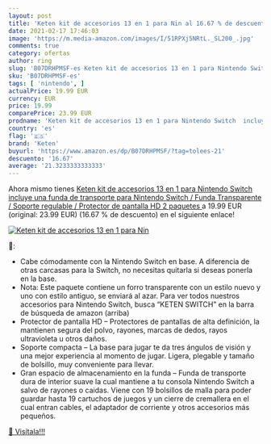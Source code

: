 ```yaml
---
layout: post
title: 'Keten kit de accesorios 13 en 1 para Nin al 16.67 % de descuento'
date: 2021-02-17 17:46:03
image: 'https://m.media-amazon.com/images/I/51RPXj5NRtL._SL200_.jpg'
comments: true
category: ofertas
author: ring
slug: 'B07DRHPMSF-es Keten kit de accesorios 13 en 1 para Nintendo Switch...'
sku: 'B07DRHPMSF-es'
tags: [ 'nintendo', ]
actualPrice: 19.99 EUR
currency: EUR
price: 19.99
comparePrice: 23.99 EUR
prodname: 'Keten kit de accesorios 13 en 1 para Nintendo Switch  incluye una funda de transporte para Nintendo Switch / Funda Transparente / Soporte regulable / Protector de pantalla HD  2 paquetes '
country: 'es'
flag: '🇪🇸'
brand: 'Keten'
buyurl: 'https://www.amazon.es/dp/B07DRHPMSF/?tag=tolees-21'
descuento: '16.67'
average: '21.3233333333333'
---
```


Ahora mismo tienes [Keten kit de accesorios 13 en 1 para Nintendo Switch  incluye una funda de transporte para Nintendo Switch / Funda Transparente / Soporte regulable / Protector de pantalla HD  2 paquetes ](https://www.amazon.es/dp/B07DRHPMSF/?tag=tolees-21) a 19.99 EUR (original: 23.99 EUR) (16.67 %  de descuento) en el siguiente enlace!

[![Keten kit de accesorios 13 en 1 para Nin](https://m.media-amazon.com/images/I/51RPXj5NRtL._SL200_.jpg)](https://www.amazon.es/dp/B07DRHPMSF/?tag=tolees-21)

🔎:

- Cabe cómodamente con la Nintendo Switch en base. A diferencia de otras carcasas para la Switch, no necesitas quitarla si deseas ponerla en la base.
- Nota: Este paquete contiene un forro transparente con un estilo nuevo y uno con estilo antiguo, se enviará al azar. Para ver todos nuestros accesorios para Nintendo Switch, busca “KETEN SWITCH” en la barra de búsqueda de amazon (arriba)
- Protector de pantalla HD – Protectores de pantallas de alta definición, la mantienen segura del polvo, rayones, marcas de dedos, rayos ultravioleta u otros daños.
- Soporte compacta – La base para jugar te da tres ángulos de visión y una mejor experiencia al momento de jugar. Ligera, plegable y tamaño de bolsillo, muy conveniente para llevar.
- Gran espacio de almacenamiento en la funda – Funda de transporte dura de interior suave la cual mantiene a tu consola Nintendo Switch a salvo de rayones o caidas. Viene con 19 bolsillos de malla para poder guardar hasta 19 cartuchos de juegos y un cierre de cremallera en el cual entran cables, el adaptador de corriente y otros accesorios más pequeños.

[🛒 Visítala!!!](https://www.amazon.es/dp/B07DRHPMSF/?tag=tolees-21)
